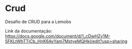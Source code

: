 # Crud
Desafio de CRUD para a Lemobs

Link da documentação: https://docs.google.com/document/d/1_cDwHZy1M-5FKLtWhTTjCb_HnK6AvYam7MstyeMQHkI/edit?usp=sharing
